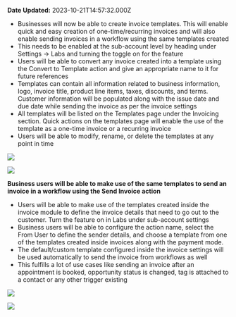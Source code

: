 **Date Updated:** 2023-10-21T14:57:32.000Z

* Businesses will now be able to create invoice templates. This will enable quick and easy creation of one-time/recurring invoices and will also enable sending invoices in a workflow using the same templates created
* This needs to be enabled at the sub-account level by heading under Settings -> Labs and turning the toggle on for the feature
* Users will be able to convert any invoice created into a template using the Convert to Template action and give an appropriate name to it for future references
* Templates can contain all information related to business information, logo, invoice title, product line items, taxes, discounts, and terms. Customer information will be populated along with the issue date and due date while sending the invoice as per the invoice settings
* All templates will be listed on the Templates page under the Invoicing section. Quick actions on the templates page will enable the use of the template as a one-time invoice or a recurring invoice
* Users will be able to modify, rename, or delete the templates at any point in time

  
![](https://s3.amazonaws.com/cdn.freshdesk.com/data/helpdesk/attachments/production/155010720645/original/Lt5uqeoiDr8f3lGX4mhHbipPqC1MTlfPFg.png?1697880288)
  
  
![](https://s3.amazonaws.com/cdn.freshdesk.com/data/helpdesk/attachments/production/155010720652/original/nW0qCLyMU6fF17sz2fgk9S8LlZhu3rM7lg.png?1697880311)  
  
**Business users will be able to make use of the same templates to send an invoice in a workflow using the Send Invoice action**  
  
  
* Users will be able to make use of the templates created inside the invoice module to define the invoice details that need to go out to the customer. Turn the feature on in Labs under sub-account settings
* Business users will be able to configure the action name, select the From User to define the sender details, and choose a template from one of the templates created inside invoices along with the payment mode.
* The default/custom template configured inside the invoice settings will be used automatically to send the invoice from workflows as well
* This fulfills a lot of use cases like sending an invoice after an appointment is booked, opportunity status is changed, tag is attached to a contact or any other trigger existing

  
![](https://s3.amazonaws.com/cdn.freshdesk.com/data/helpdesk/attachments/production/155010720663/original/AVbQYIHlYmDasHSksZbnzpB-6hrgSHmmvg.png?1697880407)  
  
![](https://s3.amazonaws.com/cdn.freshdesk.com/data/helpdesk/attachments/production/155010720675/original/G2Aak9E7CTsQ0GMtHIuiy6VnImssFYUkJg.jpeg?1697880438)  